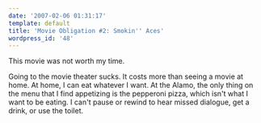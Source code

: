 ```yaml
---
date: '2007-02-06 01:31:17'
template: default
title: 'Movie Obligation #2: Smokin'' Aces'
wordpress_id: '48'
---
```


This movie was not worth my time.

Going to the movie theater sucks.  It costs more than seeing a movie at home.  At home, I can eat whatever I want.  At the Alamo, the only thing on the menu that I find appetizing is the pepperoni pizza, which isn't what I want to be eating.  I can't pause or rewind to hear missed dialogue, get a drink, or use the toilet.
